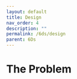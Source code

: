 ```yaml
---
layout: default
title: Design
nav_order: 4
description: ""
permalink: /6ds/design
parent: 6Ds
---
```


# The Problem
